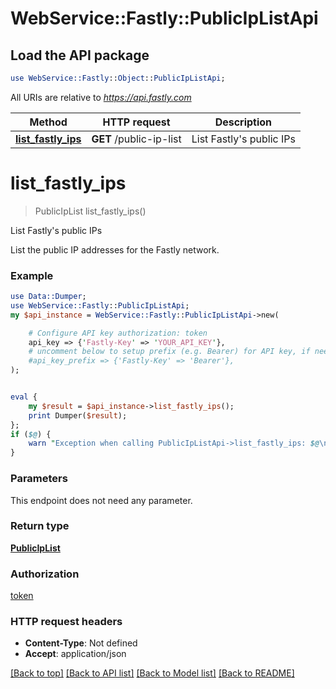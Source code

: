 # WebService::Fastly::PublicIpListApi

## Load the API package
```perl
use WebService::Fastly::Object::PublicIpListApi;
```

All URIs are relative to *https://api.fastly.com*

Method | HTTP request | Description
------------- | ------------- | -------------
[**list_fastly_ips**](PublicIpListApi.md#list_fastly_ips) | **GET** /public-ip-list | List Fastly&#39;s public IPs


# **list_fastly_ips**
> PublicIpList list_fastly_ips()

List Fastly's public IPs

List the public IP addresses for the Fastly network.

### Example
```perl
use Data::Dumper;
use WebService::Fastly::PublicIpListApi;
my $api_instance = WebService::Fastly::PublicIpListApi->new(

    # Configure API key authorization: token
    api_key => {'Fastly-Key' => 'YOUR_API_KEY'},
    # uncomment below to setup prefix (e.g. Bearer) for API key, if needed
    #api_key_prefix => {'Fastly-Key' => 'Bearer'},
);


eval {
    my $result = $api_instance->list_fastly_ips();
    print Dumper($result);
};
if ($@) {
    warn "Exception when calling PublicIpListApi->list_fastly_ips: $@\n";
}
```

### Parameters
This endpoint does not need any parameter.

### Return type

[**PublicIpList**](PublicIpList.md)

### Authorization

[token](../README.md#token)

### HTTP request headers

 - **Content-Type**: Not defined
 - **Accept**: application/json

[[Back to top]](#) [[Back to API list]](../README.md#documentation-for-api-endpoints) [[Back to Model list]](../README.md#documentation-for-models) [[Back to README]](../README.md)

